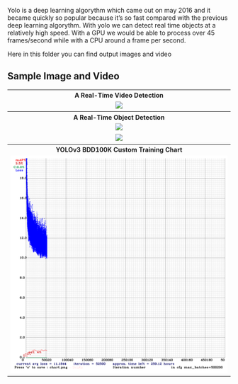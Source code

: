 Yolo is a deep learning algorythm which came out on may 2016 and it became quickly so popular because it’s so fast compared with the previous deep learning algorythm. With yolo we can detect real time objects at a relatively high speed. With a GPU we would be able to process over 45 frames/second while with a CPU around a frame per second.

Here in this folder you can find output images and video

## Sample Image and Video
<table>
  <tbody>
	<tr align="center">
		<th><strong>A Real-Time Video Detection</strong></th>
	</tr>
	<tr align="center">
		<td><img src="https://github.com/ayerramsetti/Object-Detection-and-Panoptic-Segmentation/blob/main/Output/detector1.gif"></td>		
	</tr>
    <tr align="center">
		<th><strong>A Real-Time Object Detection</strong></th>
	</tr>
	<tr align="center">
		<td><img src="https://github.com/ayerramsetti/Object-Detection-and-Panoptic-Segmentation/blob/main/Output/output-2.png"></td>
	</tr>
	<tr align="center">
		<td style="width: 100%;"><img src="https://github.com/ayerramsetti/Object-Detection-and-Panoptic-Segmentation/blob/main/Output/output-1.png"></td>
	</tr>
	   <tr align="center">
		<th><strong>YOLOv3 BDD100K Custom Training Chart</strong></th>
	</tr>
	  <tr align="center">
		<td><img src="https://github.com/ayerramsetti/Real-Time-Object-Detection-using-YOLO-V3/blob/main/Output/chart_yolov3-tiny-bdd100k.png"></td>
	</tr>
</tbody>
</table>
